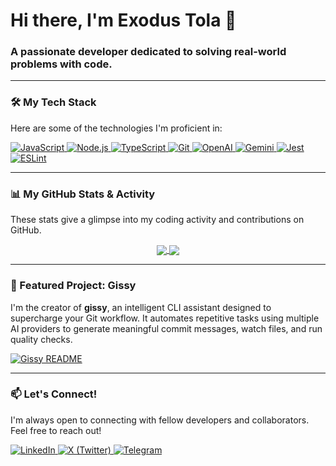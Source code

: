 # Hi there, I'm Exodus Tola 👋

### A passionate developer dedicated to solving real-world problems with code.



---

### 🛠️ My Tech Stack

Here are some of the technologies I'm proficient in:

<p align="left">
  <a href="https://developer.mozilla.org/en-US/docs/Web/JavaScript" target="_blank" rel="noreferrer">
    <img src="https://img.shields.io/badge/JavaScript-ES6+-F7DF1E?style=for-the-badge&logo=javascript&logoColor=black" alt="JavaScript">
  </a>
  <a href="https://nodejs.org" target="_blank" rel="noreferrer">
    <img src="https://img.shields.io/badge/Node.js-20232A?style=for-the-badge&logo=node.js&logoColor=6DA55F" alt="Node.js">
  </a>
  <a href="https://www.typescriptlang.org/" target="_blank" rel="noreferrer">
    <img src="https://img.shields.io/badge/TypeScript-3178C6?style=for-the-badge&logo=typescript&logoColor=white" alt="TypeScript">
  </a>
  <a href="https://git-scm.com/" target="_blank" rel="noreferrer">
    <img src="https://img.shields.io/badge/Git-F05032?style=for-the-badge&logo=git&logoColor=white" alt="Git">
  </a>
  <a href="https://openai.com/" target="_blank" rel="noreferrer">
    <img src="https://img.shields.io/badge/OpenAI-412991?style=for-the-badge&logo=openai&logoColor=white" alt="OpenAI">
  </a>
  <a href="https://gemini.google.com/" target="_blank" rel="noreferrer">
    <img src="https://img.shields.io/badge/Gemini-8E75B2?style=for-the-badge&logo=google-gemini&logoColor=white" alt="Gemini">
  </a>
  <a href="https://jestjs.io" target="_blank" rel="noreferrer">
    <img src="https://img.shields.io/badge/Jest-C21325?style=for-the-badge&logo=jest&logoColor=white" alt="Jest">
  </a>
  <a href="https://eslint.org" target="_blank" rel="noreferrer">
    <img src="https://img.shields.io/badge/ESLint-4B32C3?style=for-the-badge&logo=eslint&logoColor=white" alt="ESLint">
  </a>
</p>

---

### 📊 My GitHub Stats & Activity

These stats give a glimpse into my coding activity and contributions on GitHub.

<p align="center">
  <a href="https://github.com/anuraghazra/github-readme-stats">
    <img align="center" src="https://github-readme-stats.vercel.app/api?username=exodus-tola-mindCoder&show_icons=true&theme=dracula&hide_rank=false" />
  </a>
  <a href="https://github.com/anuraghazra/github-readme-stats">
    <img align="center" src="https://github-readme-stats.vercel.app/api/top-langs/?username=exodus-tola-mindCoder&layout=compact&theme=dracula" />
  </a>
</p>

---

### 🌟 Featured Project: Gissy

I'm the creator of **gissy**, an intelligent CLI assistant designed to supercharge your Git workflow. It automates repetitive tasks using multiple AI providers to generate meaningful commit messages, watch files, and run quality checks.

[![Gissy README](https://github-readme-stats.vercel.app/api/pin/?username=exodus-tola-mindCoder&repo=gissy&theme=dracula&show_owner=true)](https://github.com/exodus-tola-mindCoder/gissy)

---

### 📫 Let's Connect!

I'm always open to connecting with fellow developers and collaborators. Feel free to reach out!

<p align="left">
  <a href="https://www.linkedin.com/in/exodus-tola" target="_blank">
    <img src="https://img.shields.io/badge/LinkedIn-0077B5?style=for-the-badge&logo=linkedin&logoColor=white" alt="LinkedIn">
  </a>
  <a href="https://x.com/Exodus_Tola" target="_blank">
    <img src="https://img.shields.io/badge/X_(Twitter)-000000?style=for-the-badge&logo=x&logoColor=white" alt="X (Twitter)">
  </a>
  <a href="https://t.me/Exodus_Tola" target="_blank">
    <img src="https://img.shields.io/badge/Telegram-2CA5E0?style=for-the-badge&logo=telegram&logoColor=white" alt="Telegram">
  </a>
</p>
